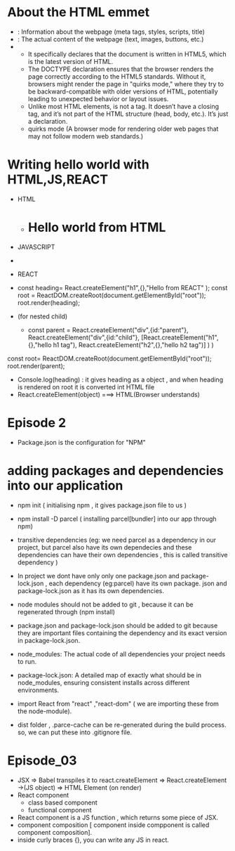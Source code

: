 # About the HTML emmet 
- <head>: Information about the webpage (meta tags, styles, scripts, title)
- <body>: The actual content of the webpage (text, images, buttons, etc.)
- <!DOCTYPE html>
  - It specifically declares that the document is written in HTML5, which is the latest version of HTML.
  - The DOCTYPE declaration ensures that the browser renders the page correctly according to the HTML5 standards. Without it, browsers might render the page in "quirks mode," where they try to be backward-compatible with older versions of HTML, potentially leading to unexpected behavior or layout issues.
  - Unlike most HTML elements, <!DOCTYPE html> is not a tag. It doesn’t have a closing tag, and it’s not part of the HTML structure (head, body, etc.). It’s just a declaration.
  - quirks mode (A browser mode for rendering older web pages that may not follow modern web standards.)

# Writing hello world with HTML,JS,REACT

- HTML
  -  <div id="root">
       <h1>Hello world from HTML</h1>
    </div>

- JAVASCRIPT
 - <script>
      const heading=document.createElement("h1");
      heading.innerHTML="Hello world from Javascript";
      const root=document.getElementById("root");
      root.appendChild(heading);
    </script>

- REACT
 - const heading= React.createElement("h1",{},"Hello from REACT" );
   const root = ReactDOM.createRoot(document.getElementById("root"));
   root.render(heading);

 - (for nested child)
   - const parent = React.createElement("div",{id:"parent"},
    React.createElement("div",{id:"child"},
        [React.createElement("h1",{},"hello h1 tag"),
        React.createElement("h2",{},"hello h2 tag")]
    )
)

const root= ReactDOM.createRoot(document.getElementById("root"));
root.render(parent);

- Console.log(heading) : it gives heading as a object , and when heading is rendered on root it is converted int HTML file 
- React.createElement(object)  ===>  HTML(Browser understands)
   

# Episode 2 

- Package.json is the configuration for "NPM"

# adding packages and dependencies into our application

- npm init ( initialising npm , it gives package.json file to us )
- npm install -D parcel ( installing parcel[bundler] into our app through npm)
- transitive dependencies (eg: we need parcel as a dependency in our project, but parcel also have its own dependecies and      these dependencies can have their own dependencies , this is called transitive dependency )
- In project we dont have only only one package.json and package-lock.json , each dependency (eg:parcel) have its own package.  json and package-lock.json as it has its own dependencies.
- node modules should not be added to git , because it can be regenerated through (npm install)
- package.json and package-lock.json should be added to git because they are important files containing the dependency and its exact version in package-lock.json.

- node_modules: The actual code of all dependencies your project needs to run.
- package-lock.json: A detailed map of exactly what should be in node_modules, ensuring consistent installs across different environments.

- import React from "react" ,"react-dom" ( we are importing these from the node-module).
- dist folder , .parce-cache can be re-generated during the build process. so, we can put these into .gitignore file.

# Episode_03

- JSX => Babel transpiles it to react.createElement => React.createElement ->(JS object) => HTML Element (on render)
- React component
  - class based component
  - functional component
- React component is a JS function , which returns some piece of JSX.
- component composition [ component inside compponent is called component composition].
- inside curly braces {}, you can write any JS in react.

